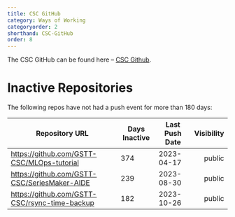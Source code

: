 ```yaml
---
title: CSC GitHub
category: Ways of Working
categoryorder: 2
shorthand: CSC-GitHub
order: 8
---
```


The CSC GitHub can be found here – <a href="https://github.com/GSTT-CSC/">CSC Github</a>.

# Inactive Repositories

The following repos have not had a push event for more than 180 days:

| Repository URL | Days Inactive | Last Push Date | Visibility |
| --- | --- | --- | ---: |
| https://github.com/GSTT-CSC/MLOps-tutorial | 374 | 2023-04-17 | public |
| https://github.com/GSTT-CSC/SeriesMaker-AIDE | 239 | 2023-08-30 | public |
| https://github.com/GSTT-CSC/rsync-time-backup | 182 | 2023-10-26 | public |
